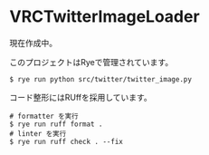 # VRCTwitterImageLoader

現在作成中。

このプロジェクトはRyeで管理されています。

```shell
$ rye run python src/twitter/twitter_image.py
```

コード整形にはRUffを採用しています。
```shell
# formatter を実行
$ rye run ruff format .
# linter を実行
$ rye run ruff check . --fix
```